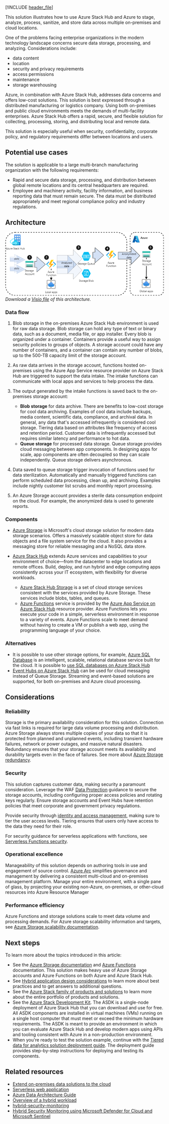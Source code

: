 [!INCLUDE [header_file](../../../includes/sol-idea-header.md)]

This solution illustrates how to use Azure Stack Hub and Azure to stage, analyze, process, sanitize, and store data across multiple on-premises and cloud locations.

One of the problems facing enterprise organizations in the modern technology landscape concerns secure data storage, processing, and analyzing. Considerations include:

- data content
- location
- security and privacy requirements
- access permissions
- maintenance
- storage warehousing

Azure, in combination with Azure Stack Hub, addresses data concerns and offers low-cost solutions. This solution is best expressed through a distributed manufacturing or logistics company. Using both on-premises and public cloud environments meets the demands of multi-facility enterprises. Azure Stack Hub offers a rapid, secure, and flexible solution for collecting, processing, storing, and distributing local and remote data. 

This solution is especially useful when security, confidentiality, corporate policy, and regulatory requirements differ between locations and users.

## Potential use cases

The solution is applicable to a large multi-branch manufacturing organization with the following requirements:

- Rapid and secure data storage, processing, and distribution between global remote locations and its central headquarters are required.
- Employee and machinery activity, facility information, and business reporting data that must remain secure. The data must be distributed appropriately and meet regional compliance policy and industry regulations.

## Architecture

![Architecture diagram](../media/hybrid-tiered-data-analytics.png)  
_Download a [Visio file](https://arch-center.azureedge.net/hybrid-tiered-data-analytics.vsdx) of this architecture._

### Data flow

1. Blob storage in the on-premises Azure Stack Hub environment is used for raw data storage. Blob storage can hold any type of text or binary data, such as a document, media file, or app installer. Every blob is organized under a container. Containers provide a useful way to assign security policies to groups of objects. A storage account could have any number of containers, and a container can contain any number of blobs, up to the 500-TB capacity limit of the storage account.
1. As raw data arrives in the storage account, functions hosted on-premises using the Azure App Service resource provider on Azure Stack Hub are triggered to support the data intake. The intake functions can communicate with local apps and services to help process the data.
1. The output generated by the intake functions is saved back to the on-premises storage account:

   - **Blob storage** for data archive. There are benefits to low-cost storage for cool data archiving. Examples of cool data include backups, media content, scientific data, compliance, and archival data. In general, any data that's accessed infrequently is considered cool storage. Tiering data based on attributes like frequency of access and retention period. Customer data is infrequently accessed but requires similar latency and performance to hot data.
   - **Queue storage** for processed data storage. Queue storage provides cloud messaging between app components. In designing apps for scale, app components are often decoupled so they can scale independently. Queue storage delivers asynchronous.

1. Data saved to queue storage trigger invocation of functions used for data sterilization. Automatically and manually triggered functions can perform scheduled data processing, clean up, and archiving. Examples include nightly customer list scrubs and monthly report processing.

1. An Azure Storage account provides a sterile data consumption endpoint on the cloud. For example, the anonymized data is used to generate reports.

### Components

- [Azure Storage](https://docs.microsoft.com/azure/storage/) is Microsoft's cloud storage solution for modern data storage scenarios. Offers a massively scalable object store for data objects and a file system service for the cloud. It also provides a messaging store for reliable messaging and a NoSQL data store.  
- [Azure Stack Hub](https://azure.microsoft.com/products/azure-stack/hub) extends Azure services and capabilities to your environment of choice—from the datacenter to edge locations and remote offices. Build, deploy, and run hybrid and edge computing apps consistently across your IT ecosystem, with flexibility for diverse workloads.

  - [Azure Stack Hub Storage](https://docs.microsoft.com/azure-stack/user/azure-stack-storage-overview) is a set of cloud storage services consistent with the services provided by Azure Storage. These services include blobs, tables, and queues.
  - [Azure Functions](https://azure.microsoft.com/services/functions/) service is provided by the [Azure App Service on Azure Stack Hub](https://docs.microsoft.com/azure-stack/operator/azure-stack-app-service-overview) resource provider. Azure Functions lets you execute your code in a simple, serverless environment in response to a variety of events. Azure Functions scale to meet demand without having to create a VM or publish a web app, using the programming language of your choice.

### Alternatives

- It is possible to use other storage options, for example, [Azure SQL Database](https://azure.microsoft.com/products/azure-sql/database/) is an intelligent, scalable, relational database service built for the cloud. It is possible to [use SQL databases on Azure Stack Hub](https://docs.microsoft.com/azure-stack/operator/azure-stack-sql-resource-provider)
- [Event Hubs on Azure Stack Hub](https://docs.microsoft.com/azure-stack/operator/event-hubs-rp-overview) can be used for cloud messaging instead of Queue Storage. Streaming and event-based solutions are supported, for both on-premises and Azure cloud processing.

## Considerations

### Reliability

Storage is the primary availability consideration for this solution. Connection via fast links is required for large data volume processing and distribution. Azure Storage always stores multiple copies of your data so that it is protected from planned and unplanned events, including transient hardware failures, network or power outages, and massive natural disasters. Redundancy ensures that your storage account meets its availability and durability targets even in the face of failures. See more about [Azure Storage redundancy](https://docs.microsoft.com/azure/storage/common/storage-redundancy).

### Security

This solution captures customer data, making security a paramount consideration. Leverage the WAF [Data Protection](https://docs.microsoft.com/azure/architecture/framework/security/design-storage) guidance to secure the storage accounts, including configuring proper access policies and rotating keys regularly. Ensure storage accounts and Event Hubs have retention policies that meet corporate and government privacy regulations.

Provide security through [identity and access management](https://docs.microsoft.com/azure/architecture/framework/security/design-identity), making sure to tier the user access levels. Tiering ensures that users only have access to the data they need for their role.

For security guidance for serverless applications with functions, see [Serverless Functions security](/azure/architecture/serverless-quest/functions-app-security).

### Operational excellence

Manageability of this solution depends on authoring tools in use and engagement of source control.
[Azure Arc](https://docs.microsoft.com/azure/azure-arc/overview) simplifies governance and management by delivering a consistent multi-cloud and on-premises management platform. Manage your entire environment, with a single pane of glass, by projecting your existing non-Azure, on-premises, or other-cloud resources into Azure Resource Manager

### Performance efficiency

Azure Functions and storage solutions scale to meet data volume and processing demands. For Azure storage scalability information and targets, see [Azure Storage scalability documentation](https://docs.microsoft.com/azure/storage/common/scalability-targets-standard-account).

## Next steps

To learn more about the topics introduced in this article:

- See the [Azure Storage documentation](https://docs.microsoft.com/azure/storage/) and [Azure Functions](https://docs.microsoft.com/azure/azure-functions/) documentation. This solution makes heavy use of Azure Storage accounts and Azure Functions on both Azure and Azure Stack Hub.
- See [Hybrid application design considerations](https://docs.microsoft.com/hybrid/app-solutions/overview-app-design-considerations) to learn more about best practices and to get answers to additional questions.
- See the [Azure Stack family of products and solutions](https://docs.microsoft.com/azure-stack) to learn more about the entire portfolio of products and solutions.
- See the [Azure Stack Development Kit](https://docs.microsoft.com/azure-stack/asdk). The ASDK is a single-node deployment of Azure Stack Hub that you can download and use for free. All ASDK components are installed in virtual machines (VMs) running on a single host computer that must meet or exceed the minimum hardware requirements. The ASDK is meant to provide an environment in which you can evaluate Azure Stack Hub and develop modern apps using APIs and tooling consistent with Azure in a non-production environment.
- When you're ready to test the solution example, continue with the [Tiered data for analytics solution deployment guide](https://aka.ms/tiereddatadeploy). The deployment guide provides step-by-step instructions for deploying and testing its components.

## Related resources

- [Extend on-premises data solutions to the cloud](../../data-guide/scenarios/hybrid-on-premises-and-cloud.md)
- [Serverless web application](../../reference-architectures/serverless/web-app.yml)
- [Azure Data Architecture Guide](../../data-guide/index.md)
- [Overview of a hybrid workload](/azure/architecture/framework/hybrid/hybrid-overview.md)
- [hybrid-security-monitoring](../../hybrid/hybrid-security-monitoring.yml)
- [Hybrid Security Monitoring using Microsoft Defender for Cloud and Microsoft Sentinel](hybrid-identity.yml)
